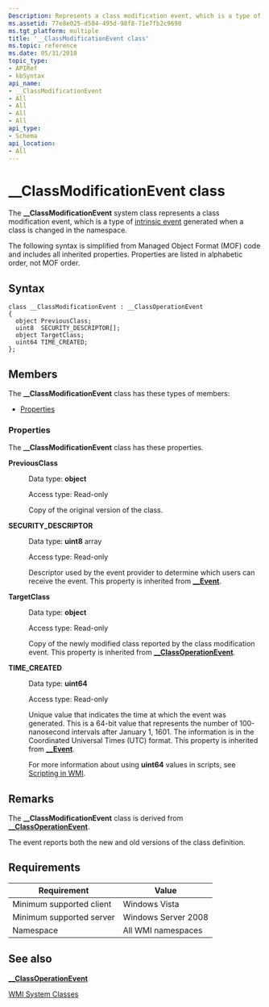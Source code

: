 ```yaml
---
Description: Represents a class modification event, which is a type of intrinsic event generated when a class is changed in the namespace.
ms.assetid: 77e8e025-d584-495d-98f8-71e7fb2c9698
ms.tgt_platform: multiple
title: '__ClassModificationEvent class'
ms.topic: reference
ms.date: 05/31/2018
topic_type: 
- APIRef
- kbSyntax
api_name: 
- __ClassModificationEvent
- All
- All
- All
- All
api_type: 
- Schema
api_location: 
- All
---
```


# \_\_ClassModificationEvent class

The **\_\_ClassModificationEvent** system class represents a class modification event, which is a type of [intrinsic event](determining-the-type-of-event-to-receive.md) generated when a class is changed in the namespace.

The following syntax is simplified from Managed Object Format (MOF) code and includes all inherited properties. Properties are listed in alphabetic order, not MOF order.

## Syntax

``` syntax
class __ClassModificationEvent : __ClassOperationEvent
{
  object PreviousClass;
  uint8  SECURITY_DESCRIPTOR[];
  object TargetClass;
  uint64 TIME_CREATED;
};
```

## Members

The **\_\_ClassModificationEvent** class has these types of members:

-   [Properties](#properties)

### Properties

The **\_\_ClassModificationEvent** class has these properties.

<dl> <dt>

**PreviousClass**
</dt> <dd> <dl> <dt>

Data type: **object**
</dt> <dt>

Access type: Read-only
</dt> </dl>

Copy of the original version of the class.

</dd> <dt>

**SECURITY\_DESCRIPTOR**
</dt> <dd> <dl> <dt>

Data type: **uint8** array
</dt> <dt>

Access type: Read-only
</dt> </dl>

Descriptor used by the event provider to determine which users can receive the event. This property is inherited from [**\_\_Event**](--event.md).

</dd> <dt>

**TargetClass**
</dt> <dd> <dl> <dt>

Data type: **object**
</dt> <dt>

Access type: Read-only
</dt> </dl>

Copy of the newly modified class reported by the class modification event. This property is inherited from [**\_\_ClassOperationEvent**](--classoperationevent.md).

</dd> <dt>

**TIME\_CREATED**
</dt> <dd> <dl> <dt>

Data type: **uint64**
</dt> <dt>

Access type: Read-only
</dt> </dl>

Unique value that indicates the time at which the event was generated. This is a 64-bit value that represents the number of 100-nanosecond intervals after January 1, 1601. The information is in the Coordinated Universal Times (UTC) format. This property is inherited from [**\_\_Event**](--event.md).

For more information about using **uint64** values in scripts, see [Scripting in WMI](/windows/desktop/WmiSdk/creating-a-wmi-script).

</dd> </dl>

## Remarks

The **\_\_ClassModificationEvent** class is derived from [**\_\_ClassOperationEvent**](--classoperationevent.md).

The event reports both the new and old versions of the class definition.

## Requirements



| Requirement | Value |
|-------------------------------------|--------------------------------|
| Minimum supported client<br/> | Windows Vista<br/>       |
| Minimum supported server<br/> | Windows Server 2008<br/> |
| Namespace<br/>                | All WMI namespaces<br/>  |



## See also

<dl> <dt>

[**\_\_ClassOperationEvent**](/windows/desktop/WmiSdk/--classoperationevent)
</dt> <dt>

[WMI System Classes](wmi-system-classes.md)
</dt> </dl>

 

